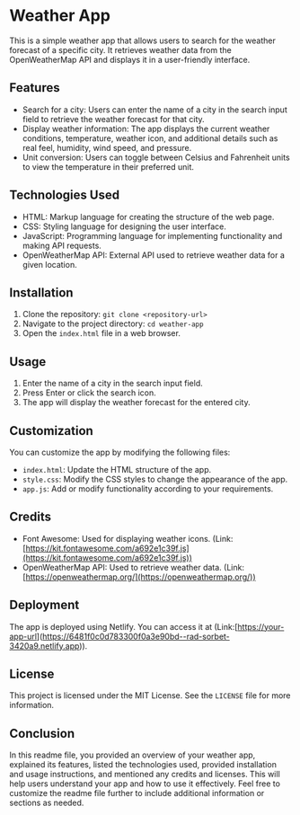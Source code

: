 

# Weather App

This is a simple weather app that allows users to search for the weather forecast of a specific city. It retrieves weather data from the OpenWeatherMap API and displays it in a user-friendly interface.

## Features

- Search for a city: Users can enter the name of a city in the search input field to retrieve the weather forecast for that city.
- Display weather information: The app displays the current weather conditions, temperature, weather icon, and additional details such as real feel, humidity, wind speed, and pressure.
- Unit conversion: Users can toggle between Celsius and Fahrenheit units to view the temperature in their preferred unit.

## Technologies Used

- HTML: Markup language for creating the structure of the web page.
- CSS: Styling language for designing the user interface.
- JavaScript: Programming language for implementing functionality and making API requests.
- OpenWeatherMap API: External API used to retrieve weather data for a given location.

## Installation

1. Clone the repository: `git clone <repository-url>`
2. Navigate to the project directory: `cd weather-app`
3. Open the `index.html` file in a web browser.

## Usage

1. Enter the name of a city in the search input field.
2. Press Enter or click the search icon.
3. The app will display the weather forecast for the entered city.

## Customization

You can customize the app by modifying the following files:

- `index.html`: Update the HTML structure of the app.
- `style.css`: Modify the CSS styles to change the appearance of the app.
- `app.js`: Add or modify functionality according to your requirements.

## Credits

- Font Awesome: Used for displaying weather icons. (Link: [https://kit.fontawesome.com/a692e1c39f.js](https://kit.fontawesome.com/a692e1c39f.js))
- OpenWeatherMap API: Used to retrieve weather data. (Link: [https://openweathermap.org/](https://openweathermap.org/))

## Deployment

The app is deployed using Netlify. You can access it at (Link:[[https://your-app-url](https://6481f0c0d783300f0a3e90bd--rad-sorbet-3420a9.netlify.app)](https://6481f0c0d783300f0a3e90bd--rad-sorbet-3420a9.netlify.app)).

## License

This project is licensed under the MIT License. See the `LICENSE` file for more information.

## Conclusion

In this readme file, you provided an overview of your weather app, explained its features, listed the technologies used, provided installation and usage instructions, and mentioned any credits and licenses. This will help users understand your app and how to use it effectively. Feel free to customize the readme file further to include additional information or sections as needed.

